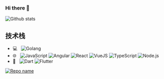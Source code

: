 ### Hi there 👋

<!--
**Vexth/Vexth** is a ✨ _special_ ✨ repository because its `README.md` (this file) appears on your GitHub profile.

Here are some ideas to get you started:

- 🔭 I’m currently working on ...
- 🌱 I’m currently learning ...
- 👯 I’m looking to collaborate on ...
- 🤔 I’m looking for help with ...
- 💬 Ask me about ...
- 📫 How to reach me: ...
- 😄 Pronouns: ...
- ⚡ Fun fact: ...
-->

![Github stats](https://github-readme-stats.vercel.app/api?username=Vexth&theme=radical&show_icons=true&count_private=true&border_color=30363d)

## 技术栈
- 💻 &nbsp;
  ![Golang](https://img.shields.io/badge/-Golang-blue?logo=Go&logoColor=%23ffffff)
- 🌐 &nbsp;
  ![JavaScript](https://img.shields.io/badge/-JavaScript-33333?logo=javascript&logoColor=%23ffffff)
  ![Angular](https://img.shields.io/badge/-Angular-%23F05032?logo=Angular&logoColor=%23ffffff)
  ![React](https://img.shields.io/badge/-React-blue?logo=react&logoColor=%23ffffff)
  ![VueJS](https://img.shields.io/badge/-Vue-%2340c463?logo=Vue.js&logoColor=%23ffffff)
  ![TypeScript](https://img.shields.io/badge/-TypeScript-blue?logo=typescript&logoColor=%23ffffff)
  ![Node.js](https://img.shields.io/badge/-Nodejs-brightgreen?logo=Node.js&logoColor=%23ffffff)
 - 📱 &nbsp;
   ![Dart](https://img.shields.io/badge/-Dart-blue?logo=dart&logoColor=%23ffffff)
   ![Flutter](https://img.shields.io/badge/-Flutter-%23F05032?logo=flutter&logoColor=%23ffffff)
<!-- ![Top Languages Card](https://github-readme-stats.vercel.app/api/top-langs/?username=Vexth) -->

[![Repo name](https://github-readme-stats.vercel.app/api/pin/?username=Vexth&repo=blog&show_owner=true&title_color=fff&icon_color=f9f9f9&text_color=a8fdf6&bg_color=0d1117&border_color=30363d)](https://github.com/Vexth/blog)




